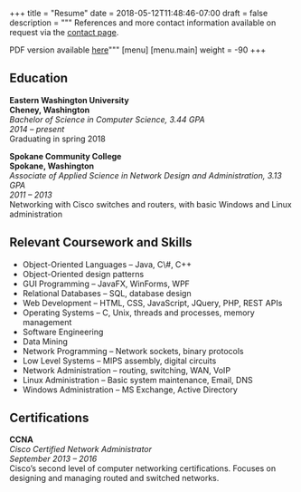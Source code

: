+++
title = "Resume"
date = 2018-05-12T11:48:46-07:00
draft = false
description = """
References and more contact information available on request via the [contact page](/contact).

PDF version available [here](/NeilBrommer-WebResume.pdf)"""
[menu]
	[menu.main]
	weight = -90
+++

<h2>Education</h2>
<p>
	<div class="row">
		<div class="col-sm-8">
			<b>Eastern Washington University</b>
		</div>
		<div class="col-sm-4">
			<b class="float-sm-right">Cheney, Washington</b>
		</div>
	</div>
	<div class="row">
		<div class="col-sm-8">
			<i>Bachelor of Science in Computer Science, 3.44 GPA</i>
		</div>
		<div class="col-sm-4">
			<i class="float-sm-right">2014 &ndash; present</i>
		</div>
	</div>
	Graduating in spring 2018
</p>
<p>
	<div class="row">
		<div class="col-sm-8">
			<b>Spokane Community College</b>
		</div>
		<div class="col-sm-4">
			<b class="float-sm-right">Spokane, Washington</b>
		</div>
	</div>
	<div class="row">
		<div class="col-sm-8">
			<i>Associate of Applied Science in Network Design and Administration, 3.13 GPA</i>
		</div>
		<div class="col-sm-4">
			<i class="float-sm-right">2011 &ndash; 2013</i>
		</div>
	</div>
	Networking with Cisco switches and routers, with basic Windows and Linux administration
</p>

<h2>Relevant Coursework and Skills</h2>
<ul class="row">
	<li class="col-md-6">Object-Oriented Languages &ndash; Java, C\#, C++</li>
	<li class="col-md-6">Object-Oriented design patterns</li>
	<li class="col-md-6">GUI Programming &ndash; JavaFX, WinForms, WPF</li>
	<li class="col-md-6">Relational Databases &ndash; SQL, database design</li>
	<li class="col-md-6">Web Development &ndash; HTML, CSS, JavaScript, JQuery, PHP, REST APIs</li>
	<li class="col-md-6">Operating Systems &ndash; C, Unix, threads and processes, memory management</li>
	<li class="col-md-6">Software Engineering</li>
	<li class="col-md-6">Data Mining</li>
	<li class="col-md-6">Network Programming &ndash; Network sockets, binary protocols</li>
	<li class="col-md-6">Low Level Systems &ndash; MIPS assembly, digital circuits</li>
	<li class="col-md-6">Network Administration &ndash; routing, switching, WAN, VoIP</li>
	<li class="col-md-6">Linux Administration &ndash; Basic system maintenance, Email, DNS</li>
	<li class="col-md-6">Windows Administration &ndash; MS Exchange, Active Directory</li>
</ul>

<h2>Certifications</h2>
<p>
	<div style="font-weight: bold;">CCNA</div>
	<div class="row">
		<div class="col-sm-8">
			<i>Cisco Certified Network Administrator</i>
		</div>
		<div class="col-sm-4">
			<i class="float-sm-right">September 2013 &ndash; 2016</i>
		</div>
	</div>
	Cisco’s second level of computer networking certifications. Focuses on designing and managing routed and switched networks.
</p>
